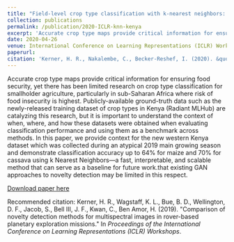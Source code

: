 ```yaml
---
title: "Field-level crop type classification with k-nearest neighbors: A baseline for a new Kenya smallholder dataset"
collection: publications
permalink: /publication/2020-ICLR-knn-kenya
excerpt: 'Accurate crop type maps provide critical information for ensuring food security, yet there has been limited research on crop type classification for smallholder agriculture, particularly in sub-Saharan Africa where risk of food insecurity is highest. Publicly-available ground-truth data such as the newly-released training dataset of crop types in Kenya (Radiant MLHub) are catalyzing this research, but it is important to understand the context of when, where, and how these datasets were obtained when evaluating classification performance and using them as a benchmark across methods. In this paper, we provide context for the new western Kenya dataset which was collected during an atypical 2019 main growing season and demonstrate classification accuracy up to 64% for maize and 70% for cassava using k Nearest Neighbors—a fast, interpretable, and scalable method that can serve as a baseline for future work.'
date: 2020-04-26
venue: International Conference on Learning Representations (ICLR) Workshops
paperurl: 
citation: 'Kerner, H. R., Nakalembe, C., Becker-Reshef, I. (2020). &quot;Field-level crop type classification with k-nearest neighbors: A baseline for a new Kenya smallholder dataset.&quot; In <i>Proceedings of the International Conference on Learning Representations (ICLR) Workshops</i>.'
---
```

Accurate crop type maps provide critical information for ensuring food security, yet there has been limited research on crop type classification for smallholder agriculture, particularly in sub-Saharan Africa where risk of food insecurity is highest. Publicly-available ground-truth data such as the newly-released training dataset of crop types in Kenya (Radiant MLHub) are catalyzing this research, but it is important to understand the context of when, where, and how these datasets were obtained when evaluating classification performance and using them as a benchmark across methods. In this paper, we provide context for the new western Kenya dataset which was collected during an atypical 2019 main growing season and demonstrate classification accuracy up to 64% for maize and 70% for cassava using k Nearest Neighbors—a fast, interpretable, and scalable method that can serve as a baseline for future work.that existing GAN approaches to novelty detection may be limited in this respect.

[Download paper here](https://arxiv.org/abs/2004.03023)

Recommended citation: Kerner, H. R., Wagstaff, K. L., Bue, B. D., Wellington, D. F., Jacob, S., Bell III, J. F., Kwan, C., Ben Amor, H. (2019). &quot;Comparison of novelty detection methods for multispectral images in rover-based planetary exploration missions.&quot; In <i>Proceedings of the International Conference on Learning Representations (ICLR) Workshops</i>.